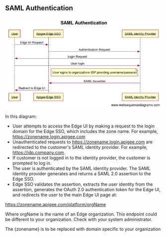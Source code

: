 

## SAML Authentication



<img src="../../saml_v1.png"/>


In this diagram:

- User attempts to access the Edge UI by making a request to the login domain for the Edge SSO, which includes the zone name. For example, https://zonename.login.apigee.com
- Unauthenticated requests to https://zonename.login.apigee.com are redirected to the customer's SAML identity provider. For example, https://idp.company.com.
- If customer is not logged in to the identity provider, the customer is prompted to log in.
- The user is authenticated by the SAML identity provider. The SAML identity provider generates and returns a SAML 2.0 assertion to the Edge SSO.
- Edge SSO validates the assertion, extracts the user identity from the assertion, generates the OAuth 2.0 authentication token for the Edge UI, and redirects the user to the main Edge UI page at:

https://zonename.apigee.com/platform/orgName

Where orgName is the name of an Edge organization. This endpoint could be different to your organization. Check with your system administrator.



The {zonename} is to be replaced with domain specific to your organization 


